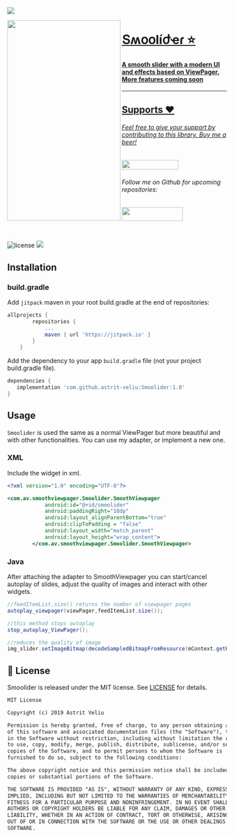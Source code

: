 <img src="https://user-images.githubusercontent.com/16231428/64536705-d7392380-d319-11e9-83ce-ff5e4c68717b.png">

<img align="left" src="https://user-images.githubusercontent.com/16231428/64536567-a0fba400-d319-11e9-9163-852037e3cffa.gif" width="260" height="460" /></a>
<a href="https://github.com/astrit-veliu/Smoolider">

<p><h1 align="left">ՏʍօօӀíժҽɾ ⭐</h1></p>

<h4>A smooth slider with a modern UI and effects based on ViewPager. More features coming soon</h4>

___

## Supports ❤
<p><h6>Feel free to give your support by contributing to this library. Buy me a beer!</h6>
<a href="https://paypal.me/AstritVeliu" >
<img src="https://img.shields.io/badge/Donate-PayPal-blue.svg" width="130" height="22"></a>
</p>
<p><h6>Follow me on Github for upcoming repositories:</h6>
<a href="https://github.com/astrit-veliu" >
<img src="https://user-images.githubusercontent.com/16231428/59339358-5069b000-8d04-11e9-9584-795700af65a0.PNG" width="140" height="32"></a></p>
</br>

![license](https://img.shields.io/badge/license-MIT%20License-blue.svg)
[![](https://jitpack.io/v/astrit-veliu/Boom.svg)](https://jitpack.io/#astrit-veliu/Smoolider)
<br>

## Installation

### build.gradle

Add `jitpack` maven in your root build.gradle at the end of repositories:
```gradle
allprojects {
		repositories {
			...
			maven { url 'https://jitpack.io' }
		}
	}
```

Add the dependency to your app `build.gradle` file (not your project build.gradle file).
```gradle
dependencies {
   implementation 'com.github.astrit-veliu:Smoolider:1.0'
}
```

## Usage
`Smoolider` is used the same as a normal ViewPager but more beautiful and with other functionalities. You can use my adapter, or implement a new one. 

### XML
Include the widget in xml.

```xml
<?xml version="1.0" encoding="UTF-8"?>

<com.av.smoothviewpager.Smoolider.SmoothViewpager
            android:id="@+id/smoolider"
            android:paddingRight="10dp"
            android:layout_alignParentBottom="true"
            android:clipToPadding = "false"
            android:layout_width="match_parent"
            android:layout_height="wrap_content">
	    </com.av.smoothviewpager.Smoolider.SmoothViewpager>
```

### Java
After attaching the adapter to SmoothViewpager you can start/cancel autoplay of slides, adjust the quality of images and interact with other widgets. 
```java
//feedItemList.size() returns the number of viewpager pages
autoplay_viewpager(viewPager,feedItemList.size()); 

//this method stops autoplay
stop_autoplay_ViewPager(); 

//reduces the quality of image
img_slider.setImageBitmap(decodeSampledBitmapFromResource(mContext.getResources(),card_gift.getImage(), 800, 650)); 
```

## 📄 License

Smoolider is released under the MIT license.
See [LICENSE](./LICENSE) for details.

```xml
MIT License

Copyright (c) 2019 Astrit Veliu

Permission is hereby granted, free of charge, to any person obtaining a copy
of this software and associated documentation files (the "Software"), to deal
in the Software without restriction, including without limitation the rights
to use, copy, modify, merge, publish, distribute, sublicense, and/or sell
copies of the Software, and to permit persons to whom the Software is
furnished to do so, subject to the following conditions:

The above copyright notice and this permission notice shall be included in all
copies or substantial portions of the Software.

THE SOFTWARE IS PROVIDED "AS IS", WITHOUT WARRANTY OF ANY KIND, EXPRESS OR
IMPLIED, INCLUDING BUT NOT LIMITED TO THE WARRANTIES OF MERCHANTABILITY,
FITNESS FOR A PARTICULAR PURPOSE AND NONINFRINGEMENT. IN NO EVENT SHALL THE
AUTHORS OR COPYRIGHT HOLDERS BE LIABLE FOR ANY CLAIM, DAMAGES OR OTHER
LIABILITY, WHETHER IN AN ACTION OF CONTRACT, TORT OR OTHERWISE, ARISING FROM,
OUT OF OR IN CONNECTION WITH THE SOFTWARE OR THE USE OR OTHER DEALINGS IN THE
SOFTWARE.
```
